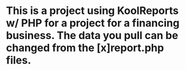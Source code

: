 # This is a project using KoolReports w/ PHP for a project for a financing business. The data you pull can be changed from the [x]report.php files.
